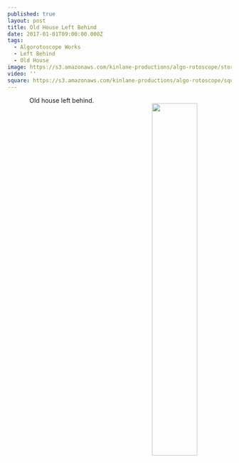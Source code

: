 ```yaml
---
published: true
layout: post
title: Old House Left Behind
date: 2017-01-01T09:00:00.000Z
tags:
  - Algorotoscope Works
  - Left Behind
  - Old House
image: https://s3.amazonaws.com/kinlane-productions/algo-rotoscope/stories/old-yellow-house.jpg
video: ''
square: https://s3.amazonaws.com/kinlane-productions/algo-rotoscope/square/old-yellow-house-square.jpg
---
```

<p align="center"><img src="{{ page.image }}" width="45%" align="right" style="padding: 15px;" /></p>
<center>Old house left behind.</center>
